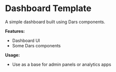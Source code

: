 # Dashboard Template

A simple dashboard built using Dars components.

**Features:**
- Dashboard UI
- Some Dars components

**Usage:**
- Use as a base for admin panels or analytics apps
